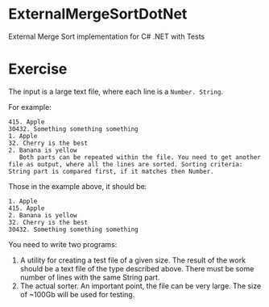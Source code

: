 # ExternalMergeSortDotNet
External Merge Sort implementation for C# .NET with Tests

# Exercise
The input is a large text file, where each line is a `Number. String`.

For example:
```
415. Apple
30432. Something something something
1. Apple
32. Cherry is the best
2. Banana is yellow
   Both parts can be repeated within the file. You need to get another file as output, where all the lines are sorted. Sorting criteria: String part is compared first, if it matches then Number.
```

Those in the example above, it should be:
```
1. Apple
415. Apple
2. Banana is yellow
32. Cherry is the best
30432. Something something something
```
You need to write two programs:

1. A utility for creating a test file of a given size. The result of the work should be a text file of the type described above. There must be some number of lines with the same String part.
2. The actual sorter. An important point, the file can be very large. The size of ~100Gb will be used for testing.